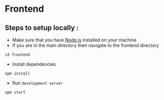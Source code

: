 # Frontend

## Steps to setup locally :
- Make sure that you have [Node.js](https://nodejs.org/en/download/) installed on your machine
- If you are in the main directory then navigate to the frontend directory
```
cd frontend
```
- Install dependencies
```
npm install
```
- Run `development server`
```
npm start
```
